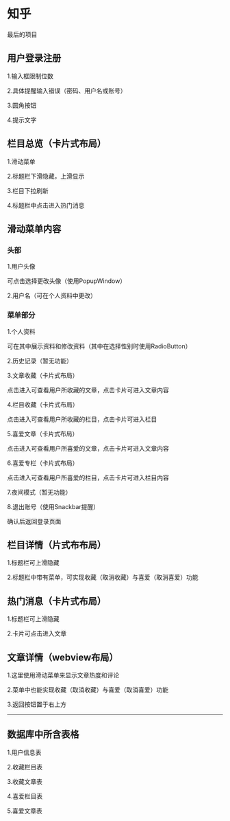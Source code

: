 # 知乎
最后的项目   
## 用户登录注册
1.输入框限制位数

2.具体提醒输入错误（密码、用户名或账号）

3.圆角按钮

4.提示文字

## 栏目总览（卡片式布局）
1.滑动菜单

2.标题栏下滑隐藏，上滑显示

3.栏目下拉刷新

4.标题栏中点击进入热门消息

## 滑动菜单内容
### 头部
1.用户头像

可点击选择更改头像（使用PopupWindow）

2.用户名（可在个人资料中更改）

### 菜单部分
1.个人资料

可在其中展示资料和修改资料（其中在选择性别时使用RadioButton）

2.历史记录（暂无功能）

3.文章收藏（卡片式布局）

点击进入可查看用户所收藏的文章，点击卡片可进入文章内容

4.栏目收藏（卡片式布局）

点击进入可查看用户所收藏的栏目，点击卡片可进入栏目

5.喜爱文章（卡片式布局）

点击进入可查看用户所喜爱的文章，点击卡片可进入文章内容

6.喜爱专栏（卡片式布局）

点击进入可查看用户所喜爱的栏目，点击卡片可进入栏目内容

7.夜间模式（暂无功能）

8.退出账号（使用Snackbar提醒）

确认后返回登录页面

## 栏目详情（片式布布局）
1.标题栏可上滑隐藏

2.标题栏中带有菜单，可实现收藏（取消收藏）与喜爱（取消喜爱）功能

## 热门消息（卡片式布局）
1.标题栏可上滑隐藏

2.卡片可点击进入文章

## 文章详情（webview布局）
1.这里使用滑动菜单来显示文章热度和评论

2.菜单中也能实现收藏（取消收藏）与喜爱（取消喜爱）功能

3.返回按钮置于右上方

---------------------------------------------------------------------------------------

## 数据库中所含表格
1.用户信息表

2.收藏栏目表

3.收藏文章表

4.喜爱栏目表

5.喜爱文章表
